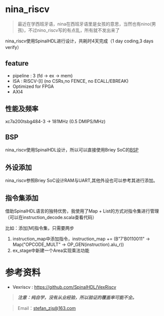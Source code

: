# nina_riscv
>最近在学西班牙语，nina在西班牙语里是女孩的意思，当然也有nino(男孩)，不过nino_riscv写的有点乱，所有就不发出来了

nina_riscv使用SpinalHDL进行设计，共耗时4天完成（1 day coding,3 days verify）
## feature
* pipeline : 3 (fd -> ex -> mem)
* ISA : RISCV-[I] (no CSRs,no FENCE, no ECALL/EBREAK)
* Optimized for FPGA
* AXI4

## 性能及频率
xc7a200tsbg484-3 -> 181MHz (0.5 DMIPS/MHz)

## BSP
nina_riscv使用SpinalHDL设计，所以可以直接使用Briey SoC的[BSP](https://github.com/SpinalHDL/VexRiscvSocSoftware/tree/master/projects/briey)
## 外设添加
nina_riscv参照Briey SoC设计RAM与UART,其他外设也可以参考其进行添加。

## 指令集添加
借助SpinalHDL语言的独特优势，我使用了Map + List的方式对指令集进行管理（可以在instruction_decode.scala查看代码）

比如：添加[M]指令集，只需要两步
1. instruction_map中添加指令，instruction_map += (B"7'B0110011" -> Map("OPCODE_MULT" -> OP_GEN(instruction).alu_r))
2. ex_stage中新建一个Area实现乘法功能

# 参考资料
* Vexriscv : https://github.com/SpinalHDL/VexRiscv

> ***注意：纯自学，没有从业经验，所以验证的覆盖率可能不全。***

> Email：stefan_zjs@163.com
